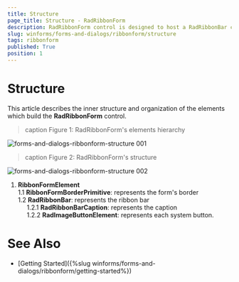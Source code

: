 ```yaml
---
title: Structure
page_title: Structure - RadRibbonForm
description: RadRibbonForm control is designed to host a RadRibbonBar control and mimic the Microsoft Office 2007 UI form style.
slug: winforms/forms-and-dialogs/ribbonform/structure
tags: ribbonform
published: True
position: 1 
---
```


# Structure

This article describes the inner structure and organization of the elements which build the __RadRibbonForm__ control.
        
>caption Figure 1: RadRibbonForm's elements hierarchy

![forms-and-dialogs-ribbonform-structure 001](images/forms-and-dialogs-ribbonform-structure001.png)

>caption Figure 2: RadRibbonForm's structure

![forms-and-dialogs-ribbonform-structure 002](images/forms-and-dialogs-ribbonform-structure002.png)

 1. __RibbonFormElement__  
  1.1 __RibbonFormBorderPrimitive__: represents the form's border  
  1.2 __RadRibbonBar__: represents the ribbon bar    
     &nbsp;&nbsp;&nbsp;&nbsp;&nbsp;1.2.1 __RadRibbonBarCaption__: represents the caption  
     &nbsp;&nbsp;&nbsp;&nbsp;&nbsp;1.2.2 __RadImageButtonElement__: represents each system button.  

# See Also 

* [Getting Started]({%slug winforms/forms-and-dialogs/ribbonform/getting-started%})
